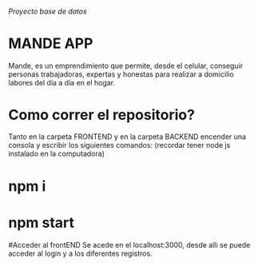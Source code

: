###### Proyecto base de datos

# MANDE APP
Mande, es un emprendimiento que permite, desde el celular, conseguir personas
trabajadoras, expertas y honestas para realizar a domicilio labores del día a día en el hogar.

# Como correr el repositorio?

Tanto en la carpeta FRONTEND y en la carpeta BACKEND encender una consola y escribir los siguientes comandos: (recordar tener node js instalado en la computadora)

# npm i
# npm start

#Acceder al frontEND
Se acede en el localhost:3000, desde alli se puede acceder al login y a los diferentes registros.
